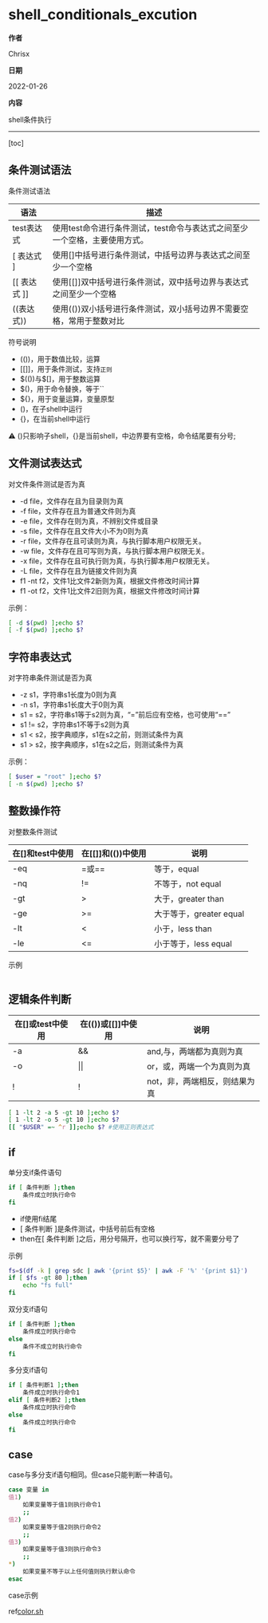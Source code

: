 # shell_conditionals_excution

**作者**

Chrisx

**日期**

2022-01-26

**内容**

shell条件执行

----

[toc]

## 条件测试语法

条件测试语法

| 语法          | 描述                                                                       |
| ------------- | -------------------------------------------------------------------------- |
| test表达式    | 使用test命令进行条件测试，test命令与表达式之间至少一个空格，主要使用方式。 |
| [ 表达式 ]    | 使用[]中括号进行条件测试，中括号边界与表达式之间至少一个空格               |
| \[[ 表达式 ]] | 使用[[]]双中括号进行条件测试，双中括号边界与表达式之间至少一个空格         |
| ((表达式))    | 使用(())双小括号进行条件测试，双小括号边界不需要空格，常用于整数对比       |

符号说明

* (())，用于数值比较，运算
* [[]]，用于条件测试，支持`正则`
* \$(())与$[]，用于整数运算
* $()，用于命令替换，等于``
* ${}，用于变量运算，变量原型
* ()，在子shell中运行
* {}，在当前shell中运行

:warning: ()只影响子shell，{}是当前shell，中边界要有空格，命令结尾要有分号;

## 文件测试表达式

对文件条件测试是否为真

* -d file，文件存在且为目录则为真
* -f file，文件存在且为普通文件则为真
* -e file，文件存在则为真，不辨别文件或目录
* -s file，文件存在且文件大小不为0则为真
* -r file，文件存在且可读则为真，与执行脚本用户权限无关。
* -w file，文件存在且可写则为真，与执行脚本用户权限无关。
* -x file，文件存在且可执行则为真，与执行脚本用户权限无关。
* -L file，文件存在且为链接文件则为真
* f1 -nt f2，文件1比文件2新则为真，根据文件修改时间计算
* f1 -ot f2，文件1比文件2旧则为真，根据文件修改时间计算

示例：

```sh
[ -d $(pwd) ];echo $?
[ -f $(pwd) ];echo $?
```

## 字符串表达式

对字符串条件测试是否为真

* -z s1，字符串s1长度为0则为真
* -n s1，字符串s1长度大于0则为真
* s1 = s2，字符串s1等于s2则为真，“=”前后应有空格，也可使用“==”
* s1 != s2，字符串s1不等于s2则为真
* s1 < s2，按字典顺序，s1在s2之前，则测试条件为真
* s1 > s2，按字典顺序，s1在s2之后，则测试条件为真

示例：

```sh
[ $user = "root" ];echo $?
[ -n $(pwd) ];echo $?
```

## 整数操作符

对整数条件测试

| 在[]和test中使用 | 在[[]]和(())中使用 | 说明                    |
| ---------------- | ------------------ | ----------------------- |
| -eq              | =或==              | 等于，equal             |
| -nq              | !=                 | 不等于，not equal       |
| -gt              | >                  | 大于，greater than      |
| -ge              | >=                 | 大于等于，greater equal |
| -lt              | <                  | 小于，less than         |
| -le              | <=                 | 小于等于，less equal    |

示例

```sh

```

## 逻辑条件判断

| 在[]或test中使用 | 在(())或[[]]中使用 | 说明                          |
| ---------------- | ------------------ | ----------------------------- |
| -a               | &&                 | and,与，两端都为真则为真      |
| -o               | \|\|               | or，或，两端一个为真则为真    |
| !                | !                  | not，非，两端相反，则结果为真 |

```sh
[ 1 -lt 2 -a 5 -gt 10 ];echo $?
[ 1 -lt 2 -o 5 -gt 10 ];echo $?
[[ "$USER" =~ ^r ]];echo $? #使用正则表达式
```

## if

单分支if条件语句

```sh
if [ 条件判断 ];then
    条件成立时执行命令
fi

```

* if使用fi结尾
* [ 条件判断 ]是条件测试，中括号前后有空格
* then在[ 条件判断 ]之后，用分号隔开，也可以换行写，就不需要分号了

示例

```sh
fs=$(df -k | grep sdc | awk '{print $5}' | awk -F '%' '{print $1}')
if [ $fs -gt 80 ];then
    echo "fs full"
fi
```

双分支if语句

```sh
if [ 条件判断 ];then
    条件成立时执行命令
else
    条件不成立时执行命令
fi

```

多分支if语句

```sh
if [ 条件判断1 ];then
    条件成立时执行命令1
elif [ 条件判断2 ];then
    条件成立时执行命令
else
    条件成立时执行命令
fi

```

## case

case与多分支if语句相同。但case只能判断一种语句。

```sh
case 变量 in
值1)
    如果变量等于值1则执行命令1
    ;;
值2)
    如果变量等于值2则执行命令2
    ;;
值3)
    如果变量等于值3则执行命令3
    ;;
*)
    如果变量不等于以上任何值则执行默认命令
esac

```

case示例

ref[color.sh](../lib/sh/color.sh)

